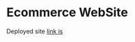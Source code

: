 # Ecommerce WebSite

Deployed site  <a href='https://yasemin-caliskan-eccommerce.netlify.app'>link is</a>